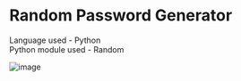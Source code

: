 # Random Password Generator 
Language used - Python <br>
Python module used - Random

![image](https://user-images.githubusercontent.com/103199408/235903521-a7506571-f032-4a52-83d7-e68649f4d4c1.png)

